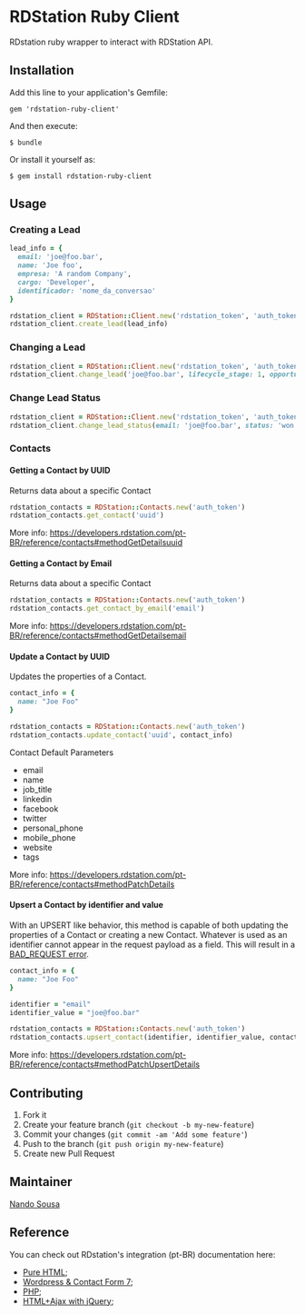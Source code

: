 # RDStation Ruby Client

RDstation ruby wrapper to interact with RDStation API.

## Installation

Add this line to your application's Gemfile:

    gem 'rdstation-ruby-client'

And then execute:

    $ bundle

Or install it yourself as:

    $ gem install rdstation-ruby-client

## Usage

### Creating a Lead

```ruby
lead_info = {
  email: 'joe@foo.bar',
  name: 'Joe foo',
  empresa: 'A random Company',
  cargo: 'Developer',
  identificador: 'nome_da_conversao'
}

rdstation_client = RDStation::Client.new('rdstation_token', 'auth_token')
rdstation_client.create_lead(lead_info)
```

### Changing a Lead

```ruby
rdstation_client = RDStation::Client.new('rdstation_token', 'auth_token')
rdstation_client.change_lead('joe@foo.bar', lifecycle_stage: 1, opportunity: true})
```

### Change Lead Status

```ruby
rdstation_client = RDStation::Client.new('rdstation_token', 'auth_token')
rdstation_client.change_lead_status(email: 'joe@foo.bar', status: 'won', value: 999)
```

### Contacts

#### Getting a Contact by UUID

Returns data about a specific Contact

```ruby
rdstation_contacts = RDStation::Contacts.new('auth_token')
rdstation_contacts.get_contact('uuid')
```

More info: https://developers.rdstation.com/pt-BR/reference/contacts#methodGetDetailsuuid

#### Getting a Contact by Email

Returns data about a specific Contact

```ruby
rdstation_contacts = RDStation::Contacts.new('auth_token')
rdstation_contacts.get_contact_by_email('email')
```

More info: https://developers.rdstation.com/pt-BR/reference/contacts#methodGetDetailsemail

#### Update a Contact by UUID

Updates the properties of a Contact. 

```ruby
contact_info = {
  name: "Joe Foo"
}

rdstation_contacts = RDStation::Contacts.new('auth_token')
rdstation_contacts.update_contact('uuid', contact_info)
```
Contact Default Parameters
 - email
 - name
 - job_title
 - linkedin
 - facebook
 - twitter
 - personal_phone
 - mobile_phone
 - website
 - tags

More info: https://developers.rdstation.com/pt-BR/reference/contacts#methodPatchDetails


#### Upsert a Contact by identifier and value

With an UPSERT like behavior, this method is capable of both updating the properties of a Contact or creating a new Contact. Whatever is used as an identifier cannot appear in the request payload as a field. This will result in a [BAD_REQUEST error](https://developers.rdstation.com/pt-BR/error-states#conflicting). 

```ruby
contact_info = {
  name: "Joe Foo"
}

identifier = "email"
identifier_value = "joe@foo.bar"

rdstation_contacts = RDStation::Contacts.new('auth_token')
rdstation_contacts.upsert_contact(identifier, identifier_value, contact_info)
```

More info: https://developers.rdstation.com/pt-BR/reference/contacts#methodPatchUpsertDetails

## Contributing

1. Fork it
2. Create your feature branch (`git checkout -b my-new-feature`)
3. Commit your changes (`git commit -am 'Add some feature'`)
4. Push to the branch (`git push origin my-new-feature`)
5. Create new Pull Request

## Maintainer
[Nando Sousa](mailto:fernando.sousa@resultadosdigitais.com.br)

## Reference

You can check out RDstation's integration (pt-BR) documentation here:

- [Pure HTML](https://gist.github.com/pedrobachiega/3298970);
- [Wordpress & Contact Form 7](https://gist.github.com/pedrobachiega/3277536);
- [PHP](https://gist.github.com/pedrobachiega/3248293);
- [HTML+Ajax with jQuery](https://gist.github.com/pedrobachiega/3248013);
